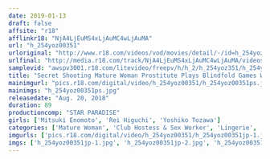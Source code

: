 ```yaml
---
date: 2019-01-13
draft: false
affsite: "r18"
afflinkr18: "NjA4LjEuMS4xLjAuMC4wLjAuMA"
url: "h_254yoz00351"
urloriginal: "http://www.r18.com/videos/vod/movies/detail/-/id=h_254yoz00351"
urlfinal: "http://media.r18.com/track/NjA4LjEuMS4xLjAuMC4wLjAuMA/videos/vod/movies/detail/-/id=h_254yoz00351"
samplevid: "awspv3001.r18.com/litevideo/freepv/h/h_2/h_254yoz351/h_254yoz351_dmb_w.mp4"
title: "Secret Shooting Mature Woman Prostitute Plays Blindfold Games With Special Eye Masks"
mainimgurl: "pics.r18.com/digital/video/h_254yoz00351/h_254yoz00351ps.jpg"
mainimgs: "h_254yoz00351ps.jpg"
releasedate: "Aug. 20, 2018"
duration: 89
productioncomp: "STAR PARADISE"
girls: ['Mitsuki Enomoto', 'Rei Higuchi', 'Yoshiko Tozawa']
categories: ['Mature Woman', 'Club Hostess & Sex Worker', 'Lingerie', 'Voyeur', 'Hi-Def']
imgurls: ['pics.r18.com/digital/video/h_254yoz00351/h_254yoz00351jp-1.jpg', 'pics.r18.com/digital/video/h_254yoz00351/h_254yoz00351jp-2.jpg', 'pics.r18.com/digital/video/h_254yoz00351/h_254yoz00351jp-3.jpg', 'pics.r18.com/digital/video/h_254yoz00351/h_254yoz00351jp-4.jpg', 'pics.r18.com/digital/video/h_254yoz00351/h_254yoz00351jp-5.jpg', 'pics.r18.com/digital/video/h_254yoz00351/h_254yoz00351jp-6.jpg', 'pics.r18.com/digital/video/h_254yoz00351/h_254yoz00351jp-7.jpg', 'pics.r18.com/digital/video/h_254yoz00351/h_254yoz00351jp-8.jpg', 'pics.r18.com/digital/video/h_254yoz00351/h_254yoz00351jp-9.jpg', 'pics.r18.com/digital/video/h_254yoz00351/h_254yoz00351jp-10.jpg', 'pics.r18.com/digital/video/h_254yoz00351/h_254yoz00351jp-11.jpg', 'pics.r18.com/digital/video/h_254yoz00351/h_254yoz00351jp-12.jpg', 'pics.r18.com/digital/video/h_254yoz00351/h_254yoz00351jp-13.jpg', 'pics.r18.com/digital/video/h_254yoz00351/h_254yoz00351jp-14.jpg', 'pics.r18.com/digital/video/h_254yoz00351/h_254yoz00351jp-15.jpg', 'pics.r18.com/digital/video/h_254yoz00351/h_254yoz00351jp-16.jpg', 'pics.r18.com/digital/video/h_254yoz00351/h_254yoz00351jp-17.jpg', 'pics.r18.com/digital/video/h_254yoz00351/h_254yoz00351jp-18.jpg', 'pics.r18.com/digital/video/h_254yoz00351/h_254yoz00351jp-19.jpg', 'pics.r18.com/digital/video/h_254yoz00351/h_254yoz00351jp-20.jpg']
imgs: ['h_254yoz00351jp-1.jpg', 'h_254yoz00351jp-2.jpg', 'h_254yoz00351jp-3.jpg', 'h_254yoz00351jp-4.jpg', 'h_254yoz00351jp-5.jpg', 'h_254yoz00351jp-6.jpg', 'h_254yoz00351jp-7.jpg', 'h_254yoz00351jp-8.jpg', 'h_254yoz00351jp-9.jpg', 'h_254yoz00351jp-10.jpg', 'h_254yoz00351jp-11.jpg', 'h_254yoz00351jp-12.jpg', 'h_254yoz00351jp-13.jpg', 'h_254yoz00351jp-14.jpg', 'h_254yoz00351jp-15.jpg', 'h_254yoz00351jp-16.jpg', 'h_254yoz00351jp-17.jpg', 'h_254yoz00351jp-18.jpg', 'h_254yoz00351jp-19.jpg', 'h_254yoz00351jp-20.jpg']
---
```


